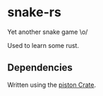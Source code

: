 # snake-rs

Yet another snake game \o/

Used to learn some rust.

## Dependencies
Written using the [piston Crate](https://github.com/PistonDevelopers/piston).
